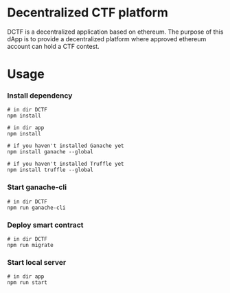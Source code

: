 # Decentralized CTF platform
DCTF is a decentralized application based on ethereum. The purpose of this dApp is to provide a decentralized platform where approved ethereum account can hold a CTF contest.
# Usage
### Install dependency
```
# in dir DCTF
npm install

# in dir app
npm install

# if you haven't installed Ganache yet
npm install ganache --global

# if you haven't installed Truffle yet
npm install truffle --global
```
### Start ganache-cli
```
# in dir DCTF
npm run ganache-cli
```
### Deploy smart contract
```
# in dir DCTF
npm run migrate
```
### Start local server
```
# in dir app
npm run start
```
